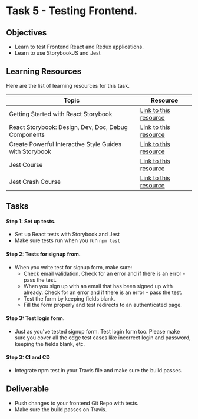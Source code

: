 # Task 5 - Testing Frontend.

## Objectives

- Learn to test Frontend React and Redux applications. 
- Learn to use StorybookJS and Jest

## Learning Resources

Here are the list of learning resources for this task. 

Topic | Resource
------------ | -------------
Getting Started with React Storybook | [Link to this resource](https://www.youtube.com/watch?v=E2c183LS4lA)
React Storybook: Design, Dev, Doc, Debug Components | [Link to this resource](https://www.youtube.com/watch?v=PF0Vi-iIyoo)
Create Powerful Interactive Style Guides with Storybook | [Link to this resource](https://www.youtube.com/watch?v=cOI_k_5iOos)
Jest Course | [Link to this resource](https://www.youtube.com/watch?v=4kNfeI37xu4&list=PLLnpHn493BHEB-YOl0APuQsrzlb3zbq3y)
Jest Crash Course | [Link to this resource](https://www.youtube.com/watch?v=7r4xVDI2vho)


## Tasks

#### Step 1: Set up tests. 

- Set up React tests with Storybook and Jest
- Make sure tests run when you run `npm test`

#### Step 2: Tests for signup from.  

- When you write test for signup form, make sure: 
    - Check email validation. Check for an error and if there is an error -  pass the test.
    - When you sign up with an email that has been signed up with already. Check for an error and if there is an error - pass the test. 
    - Test the form by keeping fields blank. 
    - Fill the form properly and test redirects to an authenticated page.
 
#### Step 3: Test login form. 

- Just as you've tested signup form. Test login form too. Please make sure you cover all the edge test cases like incorrect login and password, keeping the fields blank, etc. 

#### Step 3: CI and CD

- Integrate npm test in your Travis file and make sure the build passes.   

## Deliverable

- Push changes to your frontend Git Repo with tests. 
- Make sure the build passes on Travis. 


